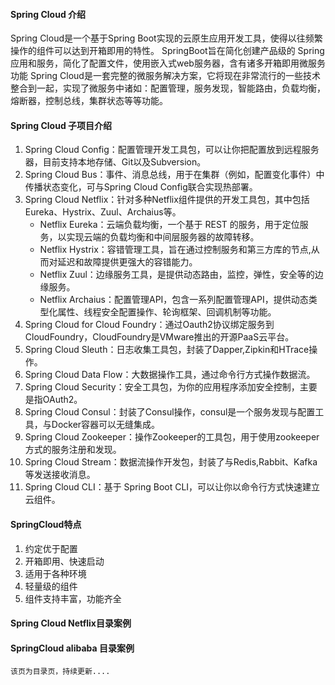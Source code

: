 #### Spring Cloud 介绍
Spring Cloud是一个基于Spring Boot实现的云原生应用开发工具，使得以往频繁操作的组件可以达到开箱即用的特性。
SpringBoot旨在简化创建产品级的 Spring 应用和服务，简化了配置文件，使用嵌入式web服务器，含有诸多开箱即用微服务功能
Spring Cloud是一套完整的微服务解决方案，它将现在非常流行的一些技术整合到一起，实现了微服务中诸如：配置管理，服务发现，智能路由，负载均衡，熔断器，控制总线，集群状态等等功能。

#### Spring Cloud 子项目介绍
1. Spring Cloud Config：配置管理开发工具包，可以让你把配置放到远程服务器，目前支持本地存储、Git以及Subversion。
2. Spring Cloud Bus：事件、消息总线，用于在集群（例如，配置变化事件）中传播状态变化，可与Spring Cloud Config联合实现热部署。
3. Spring Cloud Netflix：针对多种Netflix组件提供的开发工具包，其中包括Eureka、Hystrix、Zuul、Archaius等。
   - Netflix Eureka：云端负载均衡，一个基于 REST 的服务，用于定位服务，以实现云端的负载均衡和中间层服务器的故障转移。
   - Netflix Hystrix：容错管理工具，旨在通过控制服务和第三方库的节点,从而对延迟和故障提供更强大的容错能力。
   - Netflix Zuul：边缘服务工具，是提供动态路由，监控，弹性，安全等的边缘服务。
   - Netflix Archaius：配置管理API，包含一系列配置管理API，提供动态类型化属性、线程安全配置操作、轮询框架、回调机制等功能。
4. Spring Cloud for Cloud Foundry：通过Oauth2协议绑定服务到CloudFoundry，CloudFoundry是VMware推出的开源PaaS云平台。
5. Spring Cloud Sleuth：日志收集工具包，封装了Dapper,Zipkin和HTrace操作。
6. Spring Cloud Data Flow：大数据操作工具，通过命令行方式操作数据流。
7. Spring Cloud Security：安全工具包，为你的应用程序添加安全控制，主要是指OAuth2。
8. Spring Cloud Consul：封装了Consul操作，consul是一个服务发现与配置工具，与Docker容器可以无缝集成。
9. Spring Cloud Zookeeper：操作Zookeeper的工具包，用于使用zookeeper方式的服务注册和发现。
10. Spring Cloud Stream：数据流操作开发包，封装了与Redis,Rabbit、Kafka等发送接收消息。
11. Spring Cloud CLI：基于 Spring Boot CLI，可以让你以命令行方式快速建立云组件。

#### SpringCloud特点
1. 约定优于配置
2. 开箱即用、快速启动
3. 适用于各种环境
4. 轻量级的组件
5. 组件支持丰富，功能齐全

#### Spring Cloud Netflix目录案例

#### SpringCloud alibaba 目录案例

`该页为目录页，持续更新....`

